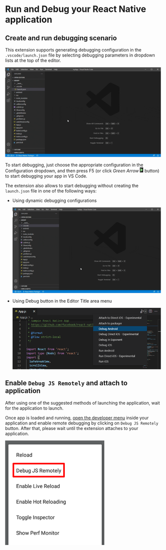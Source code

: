 # Run and Debug your React Native application
## Create and run debugging scenario
This extension supports generating debugging configuration in the `.vscode/launch.json` file by selecting debugging parameters in dropdown lists at the top of the editor.

![Add React Native debug configuration](../images/add-debug-configuration.gif)

To start debugging, just choose the appropriate configuration in the Configuration dropdown, and then press F5 (or click _Green Arrow_ ![Configure-gear](resources/images/debug-icon.png) button) to start debugging your app in VS Code.

The extension also allows to start debugging without creating the `launch.json` file in one of the following ways:
- Using dynamic debugging configurations

    ![Run dynamic debugging configuration](../images/dynamic-debugging-configuration.gif)
- Using Debug button in the Editor Title area menu

    ![Select and run debugging command](../images/debug-commands-button.png)

## Enable `Debug JS Remotely` and attach to application
After using one of the suggested methods of launching the application, wait for the application to launch.

Once app is loaded and running, [open the developer menu](https://reactnative.dev/docs/debugging#accessing-the-in-app-developer-menu) inside your application and enable remote debugging by clicking on `Debug JS Remotely` button. After that, please wait until the extension attaches to your application.

![React Native enable remote debug](../images/enable-remote-debug.png)

